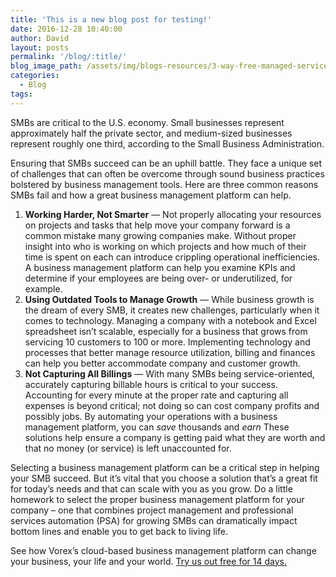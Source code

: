```yaml
---
title: 'This is a new blog post for testing!'
date: 2016-12-28 10:40:00
author: David
layout: posts
permalink: '/blog/:title/'
blog_image_path: /assets/img/blogs-resources/3-way-free-managed-services-tools.jpg
categories:
  - Blog
tags:
---
```



SMBs are critical to the U.S. economy. Small businesses represent approximately half the private sector, and medium-sized businesses represent roughly one third, according to the Small Business Administration.

Ensuring that SMBs succeed can be an uphill battle. They face a unique set of challenges that can often be overcome through sound business practices bolstered by business management tools. Here are three common reasons SMBs fail and how a great business management platform can help.

1. **Working Harder, Not Smarter** — Not properly allocating your resources on projects and tasks that help move your company forward is a common mistake many growing companies make. Without proper insight into who is working on which projects and how much of their time is spent on each can introduce crippling operational inefficiencies. A business management platform can help you examine KPIs and determine if your employees are being over- or underutilized, for example.
2. **Using Outdated Tools to Manage Growth** — While business growth is the dream of every SMB, it creates new challenges, particularly when it comes to technology. Managing a company with a notebook and Excel spreadsheet isn’t scalable, especially for a business that grows from servicing 10 customers to 100 or more. Implementing technology and processes that better manage resource utilization, billing and finances can help you better accommodate company and customer growth.
3. **Not Capturing All Billings** — With many SMBs being service-oriented, accurately capturing billable hours is critical to your success. Accounting for every minute at the proper rate and capturing all expenses is beyond critical; not doing so can cost company profits and possibly jobs. By automating your operations with a business management platform, you can *save* thousands and *earn* These solutions help ensure a company is getting paid what they are worth and that no money (or service) is left unaccounted for.

Selecting a business management platform can be a critical step in helping your SMB succeed. But it’s vital that you choose a solution that’s a great fit for today’s needs and that can scale with you as you grow. Do a little homework to select the proper business management platform for your company – one that combines project management and professional services automation (PSA) for growing SMBs can dramatically impact bottom lines and enable you to get back to living life.

See how Vorex’s cloud-based business management platform can change your business, your life and your world. [Try us out free for 14 days.](http://www.vorex.com/free-trial/ "Free Trial")